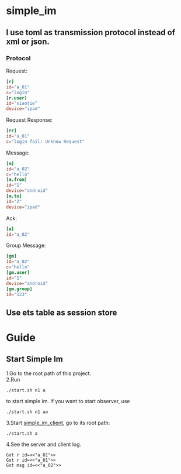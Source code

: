 # simple_im
## I use toml as transmission protocol instead of xml or json.
### Protocol
Request:  
```toml
[r]
id="a_01"
c="login"
[r.user]
id="xiaotie"
device="ipad"
```
Request Response:  
```toml
[rr]
id="a_01"
c="login fail: Unknow Request"
```
Message:  
```toml
[m]
id="a_02"
c="hello"
[m.from]
id="1"
device="android"
[m.to]
id="2"
device="ipad"
```
Ack:
```toml
[a]
id="a_02"
```
Group Message:  
```toml
[gm]
id="a_02"
c="hello"
[gm.user]
id="1"
device="android"
[gm.group]
id="123"
```

## Use ets table as session store

# Guide
## Start Simple Im
1.Go to the root path of this project.   
2.Run
```shell
./start.sh n1 a
```
to start simple im. If you want to start observer, use
```shell
./start.sh n1 ao
```
3.Start [simple_im_client](https://github.com/wudixiaotie/simple_im_client), go to its root path: 
```shell
./start.sh a
```
4.See the server and client log.
```log
Got r id=<<"a_01">>
Got r id=<<"a_01">>
Got msg id=<<"a_02">>
```